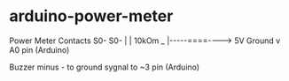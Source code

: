 # arduino-power-meter

Power Meter Contacts
   S0-     S0-
    |       |    10kOm
    _       |-----====----> 5V
 Ground     v
           A0 pin (Arduino)
           
Buzzer
minus - to ground
sygnal to ~3 pin (Arduino)
